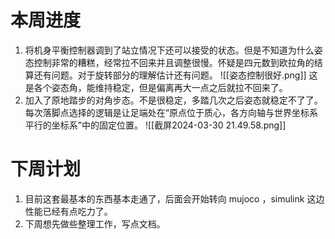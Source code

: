 # 本周进度
1. 将机身平衡控制器调到了站立情况下还可以接受的状态。但是不知道为什么姿态控制非常的糟糕，经常拉不回来并且调整很慢。怀疑是四元数到欧拉角的结算还有问题。对于旋转部分的理解估计还有问题。
![[姿态控制很好.png]]
这是各个姿态角，能维持稳定，但是偏离再大一点之后就拉不回来了。
2. 加入了原地踏步的对角步态。不是很稳定，多踏几次之后姿态就稳定不了了。每次落脚点选择的逻辑是让足端处在“原点位于质心，各方向轴与世界坐标系平行的坐标系”中的固定位置。
![[截屏2024-03-30 21.49.58.png]]
# 下周计划
1. 目前这套最基本的东西基本走通了，后面会开始转向 mujoco ，simulink 这边性能已经有点吃力了。
2. 下周想先做些整理工作，写点文档。